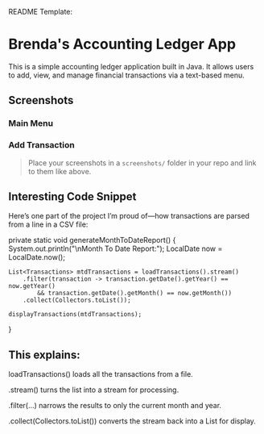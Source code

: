 README Template:


# Brenda's Accounting Ledger App

This is a simple accounting ledger application built in Java. It allows users to add, view, and manage financial transactions via a text-based menu.

## Screenshots

### Main Menu


### Add Transaction

> Place your screenshots in a `screenshots/` folder in your repo and link to them like above.

## Interesting Code Snippet

Here’s one part of the project I’m proud of—how transactions are parsed from a line in a CSV file:

private static void generateMonthToDateReport() {
    System.out.println("\nMonth To Date Report:");
    LocalDate now = LocalDate.now();

    List<Transactions> mtdTransactions = loadTransactions().stream()
        .filter(transaction -> transaction.getDate().getYear() == now.getYear()
            && transaction.getDate().getMonth() == now.getMonth())
        .collect(Collectors.toList());

    displayTransactions(mtdTransactions);
}


## This explains:

loadTransactions() loads all the transactions from a file.

.stream() turns the list into a stream for processing.

.filter(...) narrows the results to only the current month and year.

.collect(Collectors.toList()) converts the stream back into a List for display.
